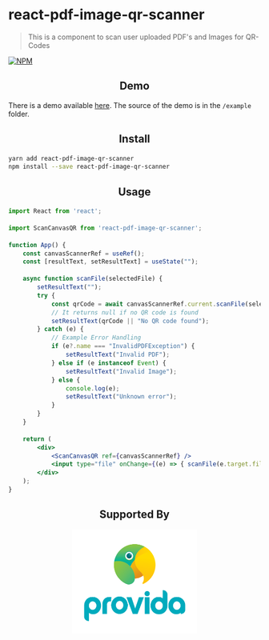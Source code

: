 # react-pdf-image-qr-scanner

> This is a component to scan user uploaded PDF&#x27;s and Images for QR-Codes

[![NPM](https://img.shields.io/npm/v/react-pdf-image-qr-scanner.svg?style=flat-square)](https://www.npmjs.com/package/react-pdf-image-qr-scanner)

<h2 align="center">
	Demo
</h2>

There is a demo available [here](https://react-pdf-qr-scanner.pages.dev/). The source of the demo is in the `/example` folder.

<h2 align="center">
	Install
</h2>

```bash
yarn add react-pdf-image-qr-scanner
npm install --save react-pdf-image-qr-scanner
```
<h2 align="center">
	Usage
</h2>

```jsx
import React from 'react';

import ScanCanvasQR from 'react-pdf-image-qr-scanner';

function App() {
	const canvasScannerRef = useRef();
	const [resultText, setResultText] = useState("");

	async function scanFile(selectedFile) {
		setResultText("");
		try {
			const qrCode = await canvasScannerRef.current.scanFile(selectedFile);
			// It returns null if no QR code is found
			setResultText(qrCode || "No QR code found");
		} catch (e) {
			// Example Error Handling
			if (e?.name === "InvalidPDFException") {
				setResultText("Invalid PDF");
			} else if (e instanceof Event) {
				setResultText("Invalid Image");
			} else {
				console.log(e);
				setResultText("Unknown error");
			}
		}
	}

	return (
		<div>
			<ScanCanvasQR ref={canvasScannerRef} />
			<input type="file" onChange={(e) => { scanFile(e.target.files[0]); }} />
		</div>
	);
}
```

<h2 align="center">
	Supported By
</h2>
<p align="center">
	<a href="https://www.provida.nz/">
		<img width="250" src="./ProvidaKeaLogo.png"></img>
	</a>
</p>
